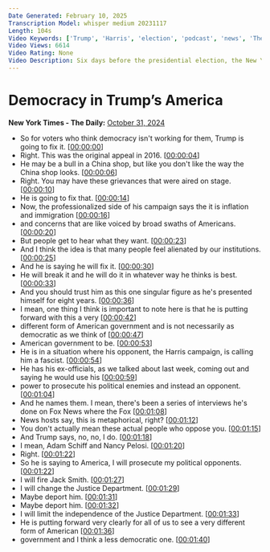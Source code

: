 ```yaml
---
Date Generated: February 10, 2025
Transcription Model: whisper medium 20231117
Length: 104s
Video Keywords: ['Trump', 'Harris', 'election', 'podcast', 'news', 'The New York Times', 'Presidential']
Video Views: 6614
Video Rating: None
Video Description: Six days before the presidential election, the New York Times reporters Lisa Lerer, Astead Herndon and Shane Goldmacher discuss the meaning and future of democracy with the host of "The Daily," Michael Barbaro.
---
```


# Democracy in Trump’s America
**New York Times - The Daily:** [October 31, 2024](https://www.youtube.com/watch?v=2p1ckiD2IMg)
*  So for voters who think democracy isn't working for them, Trump is going to fix it. [[00:00:00](https://www.youtube.com/watch?v=2p1ckiD2IMg&t=0.0s)]
*  Right. This was the original appeal in 2016. [[00:00:04](https://www.youtube.com/watch?v=2p1ckiD2IMg&t=4.24s)]
*  He may be a bull in a China shop, but like you don't like the way the China shop looks. [[00:00:06](https://www.youtube.com/watch?v=2p1ckiD2IMg&t=6.16s)]
*  Right. You may have these grievances that were aired on stage. [[00:00:10](https://www.youtube.com/watch?v=2p1ckiD2IMg&t=10.120000000000001s)]
*  He is going to fix that. [[00:00:14](https://www.youtube.com/watch?v=2p1ckiD2IMg&t=14.120000000000001s)]
*  Now, the professionalized side of his campaign says the it is inflation and immigration [[00:00:16](https://www.youtube.com/watch?v=2p1ckiD2IMg&t=16.16s)]
*  and concerns that are like voiced by broad swaths of Americans. [[00:00:20](https://www.youtube.com/watch?v=2p1ckiD2IMg&t=20.44s)]
*  But people get to hear what they want. [[00:00:23](https://www.youtube.com/watch?v=2p1ckiD2IMg&t=23.92s)]
*  And I think the idea is that many people feel alienated by our institutions. [[00:00:25](https://www.youtube.com/watch?v=2p1ckiD2IMg&t=25.36s)]
*  And he is saying he will fix it. [[00:00:30](https://www.youtube.com/watch?v=2p1ckiD2IMg&t=30.560000000000002s)]
*  He will break it and he will do it in whatever way he thinks is best. [[00:00:33](https://www.youtube.com/watch?v=2p1ckiD2IMg&t=33.28s)]
*  And you should trust him as this one singular figure as he's presented himself for eight years. [[00:00:36](https://www.youtube.com/watch?v=2p1ckiD2IMg&t=36.84s)]
*  I mean, one thing I think is important to note here is that he is putting forward with this a very [[00:00:42](https://www.youtube.com/watch?v=2p1ckiD2IMg&t=42.120000000000005s)]
*  different form of American government and is not necessarily as democratic as we think of [[00:00:47](https://www.youtube.com/watch?v=2p1ckiD2IMg&t=47.120000000000005s)]
*  American government to be. [[00:00:53](https://www.youtube.com/watch?v=2p1ckiD2IMg&t=53.08s)]
*  He is in a situation where his opponent, the Harris campaign, is calling him a fascist. [[00:00:54](https://www.youtube.com/watch?v=2p1ckiD2IMg&t=54.879999999999995s)]
*  He has his ex-officials, as we talked about last week, coming out and saying he would use his [[00:00:59](https://www.youtube.com/watch?v=2p1ckiD2IMg&t=59.239999999999995s)]
*  power to prosecute his political enemies and instead an opponent. [[00:01:04](https://www.youtube.com/watch?v=2p1ckiD2IMg&t=64.6s)]
*  And he names them. I mean, there's been a series of interviews he's done on Fox News where the Fox [[00:01:08](https://www.youtube.com/watch?v=2p1ckiD2IMg&t=68.4s)]
*  News hosts say, this is metaphorical, right? [[00:01:12](https://www.youtube.com/watch?v=2p1ckiD2IMg&t=72.88s)]
*  You don't actually mean these actual people who oppose you. [[00:01:15](https://www.youtube.com/watch?v=2p1ckiD2IMg&t=75.36s)]
*  And Trump says, no, no, I do. [[00:01:18](https://www.youtube.com/watch?v=2p1ckiD2IMg&t=78.72s)]
*  I mean, Adam Schiff and Nancy Pelosi. [[00:01:20](https://www.youtube.com/watch?v=2p1ckiD2IMg&t=80.68s)]
*  Right. [[00:01:22](https://www.youtube.com/watch?v=2p1ckiD2IMg&t=82.47999999999999s)]
*  So he is saying to America, I will prosecute my political opponents. [[00:01:22](https://www.youtube.com/watch?v=2p1ckiD2IMg&t=82.80000000000001s)]
*  I will fire Jack Smith. [[00:01:27](https://www.youtube.com/watch?v=2p1ckiD2IMg&t=87.92s)]
*  I will change the Justice Department. [[00:01:29](https://www.youtube.com/watch?v=2p1ckiD2IMg&t=89.56s)]
*  Maybe deport him. [[00:01:31](https://www.youtube.com/watch?v=2p1ckiD2IMg&t=91.48s)]
*  Maybe deport him. [[00:01:32](https://www.youtube.com/watch?v=2p1ckiD2IMg&t=92.04s)]
*  I will limit the independence of the Justice Department. [[00:01:33](https://www.youtube.com/watch?v=2p1ckiD2IMg&t=93.04s)]
*  He is putting forward very clearly for all of us to see a very different form of American [[00:01:36](https://www.youtube.com/watch?v=2p1ckiD2IMg&t=96.16000000000001s)]
*  government and I think a less democratic one. [[00:01:40](https://www.youtube.com/watch?v=2p1ckiD2IMg&t=100.96000000000001s)]
